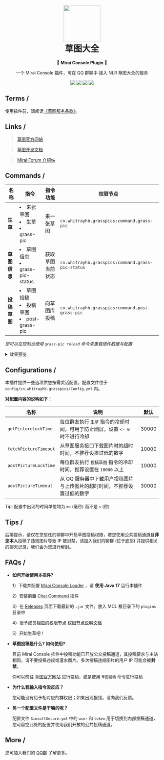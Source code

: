 <h1 align=center><img src="https://asset.simsoft.top/products/grass/icon.webp" width="120px" height="120px"><br>草图大全</h1>
<p align=center><b>🤖 Mirai Console Plugin 🤖</b></p>

<p align=center>一个 Mirai Console 插件，可在 QQ 群聊中 接入 NLR 草图大全的服务</p>
<p align=center>
  <a href="https://github.com/NLR-DevTeam/GrassPictures/tree/master/src/main"><img src="https://img.shields.io/codefactor/grade/github/NLR-DevTeam/GrassPictures?label=Code%20Quality"></a>
  <a href="https://github.com/NLR-DevTeam/GrassPictures/tree/master/src/main"><img src="https://img.shields.io/github/languages/code-size/NLR-DevTeam/GrassPictures?label=Code%20Size"></a>
  <a href="https://github.com/NLR-DevTeam/GrassPictures/releases/"><img src="https://img.shields.io/github/v/release/NLR-DevTeam/GrassPictures?label=Latest%20Release"></a>
  <a href="https://github.com/NLR-DevTeam/GrassPictures/stargazers"><img src="https://img.shields.io/github/stars/NLR-DevTeam/GrassPictures?label=Stars"></a>
</p>

## Terms /

使用插件前，请阅读[《草图服务条款》](https://grass.nlrdev.top/tos)。

## Links /

>[草图官方网站](https://grass.nlrdev.top)

>[草图开发文档](https://docs.simsoft.top/?doc=grass-dev-doc)

>[Mirai Forum 介绍帖](https://mirai.mamoe.net/topic/1965/grasspictures-随机获取生草插件)


## Commands /

|名称|指令|指令功能|权限节点|
|--|--|--|--|
|**生草**|<li>来张草图</li><li>生草</li><li>grass-pic</li>|来一张草图|`cn.whitrayhb.grasspics:command.grass-pic`|
|**草图信息**|<li>草图信息</li><li>grass-pic-status</li>|获取草图当前状态|`cn.whitrayhb.grasspics:command.grass-pic-status`|
|**投稿草图**|<li>草图投稿</li><li>投稿草图</li><li>post-grass-pic</li>|向草图库投稿|`cn.whitrayhb.grasspics:command.post-grass-pic`|

*您可以在控制台使用 `grass-pic reload` 命令来重载插件数据与配置*

<details>
  <summary>效果预览</summary>
  <p align=center>
    <img src="https://imgcdn.simsoft.top/1674283139-BE788259-842F-4583-A744-E5D786D62653.jpeg" width="300px">
    <img src="https://imgcdn.simsoft.top/1673953098-53A45BD7-A8F1-4581-BAEE-EBB5A7619A86.jpeg" width="300px">
    <img src="https://imgcdn.simsoft.top/1673953355-2A5D48FE-0C24-46C5-B6B7-139169EFECF5.jpeg" width="300px">
  </p>
</details>

## Configurations /
本插件提供一些选项供您按需灵活配置，配置文件位于 `config/cn.whitrayhb.grasspics/Config.yml` 内。

**对配置内容的说明如下：**

名称|说明|默认
|--|--|--|
 `getPictureLockTime`|每位群友执行 `生草` 指令的冷却时间，可用于防止刷屏，设置 `<= 0` 时不进行冷却|30000
 `fetchPictureTimeout`|从草图服务接口下载图片时的超时时间，不推荐设置过低的数字|10000
 `postPictureLockTime`|每位群友执行 `投稿草图` 指令的冷却时间，推荐设置在 `10000` 以上|10000
 `postPictureTimeout`|从 QQ 服务器中下载用户投稿图片与上传图片的超时时间，不推荐设置过低的数字|30000

Tip: 配置中出现的时间单位均为 `ms` (毫秒) 而不是 `s` (秒)

## Tips /

后排提示，请仅在您信任的聊群中开启草图投稿权限，若您使用公共投稿通道且**非您本人**投稿了违规图片导致 IP 被封禁，请加入我们的聊群 (位于底部) 并提供相关的聊天记录，我们会为您进行解封。

## FAQs /

- **如何开始使用本插件?**
  
  1）下载并配置 [Mirai Console Loader](//github.com/iTXTech/mirai-console-loader) ，请 **使用 Java 17** 运行本插件
  
  2）安装前置 [Chat Command](//github.com/project-mirai/chat-command) 插件
  
  3）在 [Releases](//github.com/NLR-DevTeam/GrassPictures/releases) 页面下载最新的 `.jar` 文件，放入 MCL 根目录下的 `plugins` 目录中
  
  4）授予成员相应的权限节点 [权限节点说明文档](https://docs.mirai.mamoe.net/console/Permissions.html)
  
  5）开始生草吧！

- **草图投稿是什么? 如何使用?**
  
  目前 Mirai Console 插件中投稿功能已开放公众投稿通道，其投稿要求与主站相同，请不要投稿违规或灌水图片。多次投稿违规图片的用户 IP 可能会被**封禁**。
  
  你可以前往 [草图官方网站](//grass.nlrdev.top/) 进行投稿，或是使用 `草图投稿` 命令进行投稿

- **为什么我输入指令没反应？**
  
  您可能没有给予相对应的群权限；如果出现报错，请向我们反馈。

- **另一个配置文件是干嘛的呢？**

  配置文件 `SimsoftSecure.yml` 中的 `user` 和 `token` 用于切换到内部投稿通道，您可留空此处的配置并使用我们开放的公共投稿通道。


## More /
您可加入我们的 [QQ群](https://join.nlrdev.top) 了解更多。

